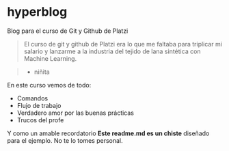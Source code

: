 # hyperblog
Blog para el curso de Git y Github de Platzi
> El curso de git y github de Platzi era lo que me faltaba para triplicar mi salario y lanzarme a la industria del tejido de lana sintética con Machine Learning.

> - niñita

En este curso vemos de todo:

- Comandos
- Flujo de trabajo
- Verdadero amor por las buenas prácticas
- Trucos del profe

Y como un amable recordatorio **Este readme.md es un chiste** diseñado para el ejemplo. No te lo tomes personal. 
